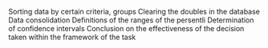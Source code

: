 Sorting data by certain criteria, groups
Clearing the doubles in the database
Data consolidation 
Definitions of the ranges of the persentli
Determination of confidence intervals
Conclusion on the effectiveness of the decision taken within the framework of the task
